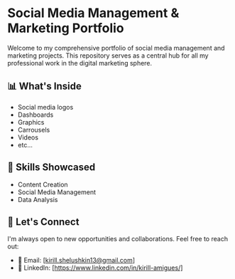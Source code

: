 # Social Media Management & Marketing Portfolio

Welcome to my comprehensive portfolio of social media management and marketing projects. This repository serves as a central hub for all my professional work in the digital marketing sphere.

## 📊 What's Inside
- Social media logos
- Dashboards
- Graphics
- Carrousels
- Videos
- etc...

## 🚀 Skills Showcased
- Content Creation
- Social Media Management
- Data Analysis

## 🤝 Let's Connect

I'm always open to new opportunities and collaborations. Feel free to reach out:

- 📧 Email: [kirill.shelushkin13@gmail.com]
- 💼 LinkedIn: [https://www.linkedin.com/in/kirill-amigues/]
